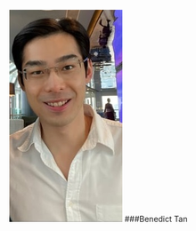 ![Profile_pic](https://raw.githubusercontent.com/benedicttjc/Resume/gh-pages/Images/206819084_1092948124447480_74458620125560930_n.jpg)
###Benedict Tan 
